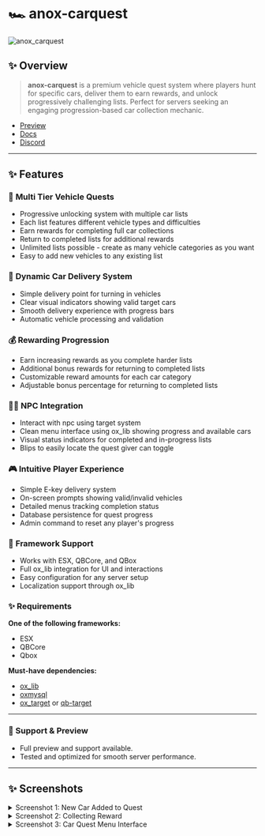 # 🏎️ anox-carquest

![anox_carquest](https://github.com/user-attachments/assets/a0bf8277-15f0-48fc-98e5-b2178959fceb)


## ✨ Overview

> **anox-carquest** is a premium vehicle quest system where players hunt for specific cars, deliver them to earn rewards, and unlock progressively challenging lists. Perfect for servers seeking an engaging progression-based car collection mechanic.

- [Preview](https://www.youtube.com/watch?v=vPv01PdK4dE)
- [Docs](https://anoxstudios.gitbook.io/anoxstudios/free-scripts/anox-drugs)
- [Discord](https://discord.gg/gbJ5SyBJBv)

---

## ✨ Features

### 🚗 **Multi Tier Vehicle Quests**  
- Progressive unlocking system with multiple car lists  
- Each list features different vehicle types and difficulties  
- Earn rewards for completing full car collections  
- Return to completed lists for additional rewards  
- Unlimited lists possible - create as many vehicle categories as you want  
- Easy to add new vehicles to any existing list  

### 🔄 **Dynamic Car Delivery System**  
- Simple delivery point for turning in vehicles  
- Clear visual indicators showing valid target cars  
- Smooth delivery experience with progress bars  
- Automatic vehicle processing and validation  

### 💰 **Rewarding Progression**  
- Earn increasing rewards as you complete harder lists  
- Additional bonus rewards for returning to completed lists  
- Customizable reward amounts for each car category  
- Adjustable bonus percentage for returning to completed lists  

### 👨‍💼 **NPC Integration**  
- Interact with npc using target system  
- Clean menu interface using ox_lib showing progress and available cars  
- Visual status indicators for completed and in-progress lists  
- Blips to easily locate the quest giver can toggle  

### 🎮 **Intuitive Player Experience**  
- Simple E-key delivery system  
- On-screen prompts showing valid/invalid vehicles  
- Detailed menus tracking completion status  
- Database persistence for quest progress  
- Admin command to reset any player's progress  

### 🔧 **Framework Support**  
- Works with ESX, QBCore, and QBox  
- Full ox_lib integration for UI and interactions  
- Easy configuration for any server setup  
- Localization support through ox_lib  

### ✨ **Requirements**

**One of the following frameworks:**  
- ESX  
- QBCore  
- Qbox  

**Must-have dependencies:**  
- [ox_lib](https://github.com/overextended/ox_lib)  
- [oxmysql](https://github.com/overextended/oxmysql)  
- [ox_target](https://github.com/overextended/ox_target) or [qb-target](https://github.com/qbcore-framework/qb-target)  

---

### 💬 Support & Preview
- Full preview and support available.
- Tested and optimized for smooth server performance.

---

## ✨ Screenshots

<details>
  <summary>Screenshot 1: New Car Added to Quest</summary>
  <img src="https://github.com/user-attachments/assets/c9d2bc63-9ad9-4240-8692-477d574c1a31" width="100%">
</details>

<details>
  <summary>Screenshot 2: Collecting Reward</summary>
  <img src="https://github.com/user-attachments/assets/ef42023c-2e86-4293-ae34-acb534641778" width="100%">
</details>

<details>
  <summary>Screenshot 3: Car Quest Menu Interface</summary>
  <img src="https://github.com/user-attachments/assets/e0b4a104-5b52-408c-b8f5-b26f34a71a2d" width="100%">
</details>
